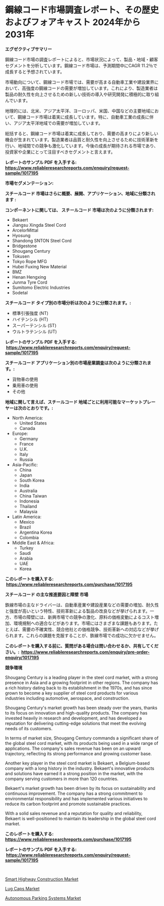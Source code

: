 <p><h1>鋼線コード市場調査レポート、その歴史およびフォアキャスト 2024年から2031年</h1></p><p><strong>エグゼクティブサマリー</strong></p>
<p><p>鋼線コード市場の調査レポートによると、市場状況によって、製品・地域・顧客セグメントを分析しています。鋼線コード市場は、予測期間中にCAGR 11.2％で成長すると予想されています。</p><p>市場動向について、鋼線コード市場では、需要が高まる自動車工業や建設業界において、高強度の鋼線コードの需要が増加しています。これにより、製造業者は製品の耐久性を向上させるための新しい技術の導入や研究開発に積極的に取り組んでいます。</p><p>地理的には、北米、アジア太平洋、ヨーロッパ、米国、中国などの主要地域において、鋼線コード市場は着実に成長しています。特に、自動車工業の成長に伴い、アジア太平洋地域での需要が増加しています。</p><p>総括すると、鋼線コード市場は着実に成長しており、需要の高まりにより新しい機会が生まれています。製造業者は品質と耐久性を向上させるために技術革新を行い、地域間での競争も激化しています。今後の成長が期待される市場であり、投資家や企業にとって注目すべきセグメントと言えます。</p></p>
<p><strong>レポートのサンプル PDF を入手する: <a href="https://www.reliableresearchreports.com/enquiry/request-sample/1017195">https://www.reliableresearchreports.com/enquiry/request-sample/1017195</a></strong></p>
<p><strong>市場セグメンテーション:</strong></p>
<p><strong> スチールコード 市場はさらに概要、展開、アプリケーション、地域に分類されます :</strong></p>
<p><strong>コンポーネントに関しては、 スチールコード 市場は次のように分類されます: &nbsp;</strong></p>
<p><ul><li>Bekaert</li><li>Jiangsu Xingda Steel Cord</li><li>ArcelorMittal</li><li>Hyosung</li><li>Shandong SNTON Steel Cord</li><li>Bridgestone</li><li>Shougang Century</li><li>Tokusen</li><li>Tokyo Rope MFG</li><li>Hubei Fuxing New Material</li><li>BMZ</li><li>Henan Hengxing</li><li>Junma Tyre Cord</li><li>Sumitomo Electric Industries</li><li>Sodetal</li></ul></p>
<p><strong> スチールコード タイプ別の市場分析は次のように分類されます。:</strong></p>
<p><ul><li>標準引張強度 (NT)</li><li>ハイテンシル (HT)</li><li>スーパーテンシル (ST)</li><li>ウルトラテンシル (UT)</li></ul></p>
<p><strong>レポートのサンプル PDF を入手する: &nbsp;<a href="https://www.reliableresearchreports.com/enquiry/request-sample/1017195">https://www.reliableresearchreports.com/enquiry/request-sample/1017195</a></strong></p>
<p><strong> スチールコード アプリケーション別の市場産業調査は次のように分類されます。:</strong></p>
<p><ul><li>貨物車の使用</li><li>乗用車の使用</li><li>その他</li></ul></p>
<p><strong>地域に関して言えば、スチールコード 地域ごとに利用可能なマーケットプレーヤーは次のとおりです。:</strong></p>
<p><ul>
    <li>
        North America:
        <ul>
            <li>United States</li>
            <li>Canada</li>
        </ul>
    </li>
    <li>
        Europe:
        <ul>
            <li>Germany</li>
            <li>France</li>
            <li>U.K.</li>
            <li>Italy</li>
            <li>Russia</li>
        </ul>
    </li>
    <li>
        Asia-Pacific:
        <ul>
            <li>China</li>
            <li>Japan</li>
            <li>South Korea</li>
            <li>India</li>
            <li>Australia</li>
            <li>China Taiwan</li>
            <li>Indonesia</li>
            <li>Thailand</li>
            <li>Malaysia</li>
        </ul>
    </li>
    <li>
        Latin America:
        <ul>
            <li>Mexico</li>
            <li>Brazil</li>
            <li>Argentina Korea</li>
            <li>Colombia</li>
        </ul>
    </li>
    <li>
        Middle East & Africa:
        <ul>
            <li>Turkey</li>
            <li>Saudi</li>
            <li>Arabia</li>
            <li>UAE</li>
            <li>Korea</li>
        </ul>
    </li>
    </ul></p>
<p><strong>このレポートを購入する: &nbsp;<a href="https://www.reliableresearchreports.com/purchase/1017195">https://www.reliableresearchreports.com/purchase/1017195</a></strong></p>
<p><strong>スチールコード の主な推進要因と障壁 市場</strong></p>
<p><p>鉄線市場の主なドライバーは、自動車産業や建設産業などの需要の増加、耐久性と強度が高いという特性、技術革新による製品の改良などが挙げられます。一方、市場の障壁には、新興市場での競争の激化、原料の価格変動によるコスト増加、環境規制への適合などがあります。市場にはさまざまな課題もあります。たとえば、需要の不確実性、競合他社との価格競争、技術革新への対応などが挙げられます。これらの課題を克服することが、鉄線市場での成功に欠かせません。</p></p>
<p><strong>このレポートを購入する前に、質問がある場合は問い合わせるか、共有してください。:&nbsp; <a href="https://www.reliableresearchreports.com/enquiry/pre-order-enquiry/1017195">https://www.reliableresearchreports.com/enquiry/pre-order-enquiry/1017195</a></strong></p>
<p><strong>競争環境</strong></p>
<p><p>Shougang Century is a leading player in the steel cord market, with a strong presence in Asia and a growing footprint in other regions. The company has a rich history dating back to its establishment in the 1970s, and has since grown to become a key supplier of steel cord products for various industries including automotive, aerospace, and construction.</p><p>Shougang Century's market growth has been steady over the years, thanks to its focus on innovation and high-quality products. The company has invested heavily in research and development, and has developed a reputation for delivering cutting-edge solutions that meet the evolving needs of its customers.</p><p>In terms of market size, Shougang Century commands a significant share of the global steel cord market, with its products being used in a wide range of applications. The company's sales revenue has been on an upward trajectory, reflecting its strong performance and growing customer base.</p><p>Another key player in the steel cord market is Bekaert, a Belgium-based company with a long history in the industry. Bekaert's innovative products and solutions have earned it a strong position in the market, with the company serving customers in more than 120 countries.</p><p>Bekaert's market growth has been driven by its focus on sustainability and continuous improvement. The company has a strong commitment to environmental responsibility and has implemented various initiatives to reduce its carbon footprint and promote sustainable practices.</p><p>With a solid sales revenue and a reputation for quality and reliability, Bekaert is well-positioned to maintain its leadership in the global steel cord market.</p></p>
<p><strong>このレポートを購入する: &nbsp; <a href="https://www.reliableresearchreports.com/purchase/1017195">https://www.reliableresearchreports.com/purchase/1017195</a></strong></p>
<p><strong>レポートのサンプル PDF を入手する: &nbsp;<a href="https://www.reliableresearchreports.com/enquiry/request-sample/1017195">https://www.reliableresearchreports.com/enquiry/request-sample/1017195</a></strong><strong></strong></p>
<p>&nbsp;</p>
<p><p><a href="https://view.publitas.com/reportprime-1/smart-highway-construction-market-dynamics-2023-2030-also-about-its-market-trends-projections-and-opportunities/">Smart Highway Construction Market</a></p><p><a href="https://view.publitas.com/reportprime-1/lug-caps-market-size-growth-and-forecast-from-2023-2030/">Lug Caps Market</a></p><p><a href="https://view.publitas.com/reportprime-1/autonomous-parking-systems-market-offers-provide-insightful-data-for-the-time-period-from-2023-to-2030-and-also-provide-analysis-based-on-application-type-and-region/">Autonomous Parking Systems Market</a></p></p>
